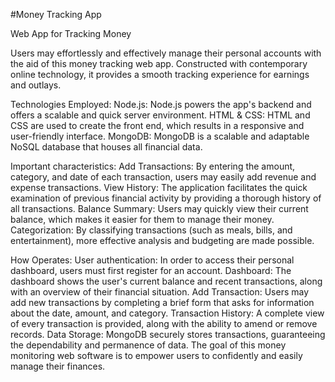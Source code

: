 #Money Tracking App

Web App for Tracking Money

Users may effortlessly and effectively manage their personal accounts with the aid of this money tracking web app. Constructed with contemporary online technology, it provides a smooth tracking experience for earnings and outlays.

Technologies Employed:
Node.js: Node.js powers the app's backend and offers a scalable and quick server environment.
HTML & CSS: HTML and CSS are used to create the front end, which results in a responsive and user-friendly interface.
MongoDB: MongoDB is a scalable and adaptable NoSQL database that houses all financial data.

Important characteristics:
Add Transactions: By entering the amount, category, and date of each transaction, users may easily add revenue and expense transactions.
View History: The application facilitates the quick examination of previous financial activity by providing a thorough history of all transactions.
Balance Summary: Users may quickly view their current balance, which makes it easier for them to manage their money.
Categorization: By classifying transactions (such as meals, bills, and entertainment), more effective analysis and budgeting are made possible.

How Operates:
User authentication: In order to access their personal dashboard, users must first register for an account.
Dashboard: The dashboard shows the user's current balance and recent transactions, along with an overview of their financial situation.
Add Transaction: Users may add new transactions by completing a brief form that asks for information about the date, amount, and category.
Transaction History: A complete view of every transaction is provided, along with the ability to amend or remove records.
Data Storage: MongoDB securely stores transactions, guaranteeing the dependability and permanence of data.
The goal of this money monitoring web software is to empower users to confidently and easily manage their finances.

